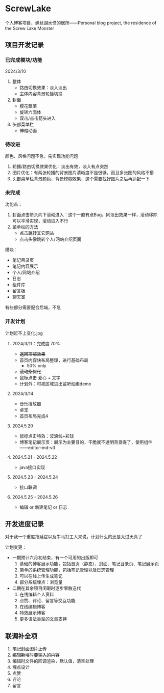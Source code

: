 # ScrewLake

个人博客项目，螺丝湖水怪的居所——Personal blog project, the residence of the Screw Lake Monster

## 项目开发记录

### 已完成模块/功能

2024/3/10

1. 整体
   - 路由切换效果：淡入淡出
   - 主体内容背景轮播切换
2. 封面
   - 樱花飘落
   - 旋转六面体
   - 双击/点击箭头进入
3. 头部菜单栏
   - 伸缩动画

### 待改进

颜色、风格问题不急，先实现功能问题

1. 轮播/路由切换效果优化：淡出有效，淡入有点突然
2. 图片优化：有两张轮播的背景图片清晰度不是很够，而且多张图的风格不搭
3. ~~头部菜单栏背景颜色、背景模糊效果~~，这个需要找好图片之后再适配一下

### 未完成

功能点：

1. 封面点击箭头向下滚动进入：这个一直有点Bug，同淡出效果一样，滚动移除可以平滑实现，滚动进入不行
2. 菜单栏的方法
   - 点击跳转其它网站
   - 点击头像跳转个人/网站介绍页面

模块：

- 笔记目录页
- 笔记内容展示
- 个人/网站介绍
- 日志
- 组件库
- 留言板
- 聊天室

有些部分需要配合后端，不急

### 开发计划

计划赶不上变化.jpg

1. 2024/3/11：完成度 70%
   - ~~返回顶部效果~~
   - 首页内容块布局整理，进行基础布局
     - 50% only
   - ~~滚动条优化~~
   - 鼠标点击 爱心 + 文字
   - 计划外：可视区域进出监听动画demo
2. 2024/3/14
   - 音乐播放器
   - 桌宠
   - 首页布局完成4


1. 2024.5.20
   - 鼠标点击特效：波浪线+彩球
   - 博客笔记展示页：展示为主要目的，干脆就不透明背景得了，使用组件——editor-md-v3
2. 2024.5.21 - 2024.5.22
   - java接口实现
3. 2024.5.23 - 2024.5.24
   - 接口联调
4. 2024.5.25 - 2024.5.26
   - 编辑 or 新建笔记 or 日志
   
## 开发进度记录

对于我一个重度拖延症以及牛马打工人来说，计划什么的还是太过天真了

计划变更：

- 一期预计六月初结束，有一个可用的出版即可
  1. 基础的博客展示功能，包括首页（静态）、封面、笔记目录页、笔记展示页
  2. 简单的系统管理功能，包括笔记管理以及日志管理
  3. 可以在线上传生成笔记
  4. 部分系统埋点：浏览量
- 二期在其余项目闲暇时逐步零散迭代
  1. 在线编辑个人资料
  2. 点赞、评论、留言等交互功能
  3. 在线编辑博客
  4. 特效展示博客
  5. 更多语法类型的文章支持

## 联调补全项

1. ~~笔记封面图片上传~~
2. ~~编辑新增时要输入的内容~~
3. 编辑时文件的回调渲染，默认值，清空处理
4. 埋点设计
5. 点赞
6. 评论
7. 留言